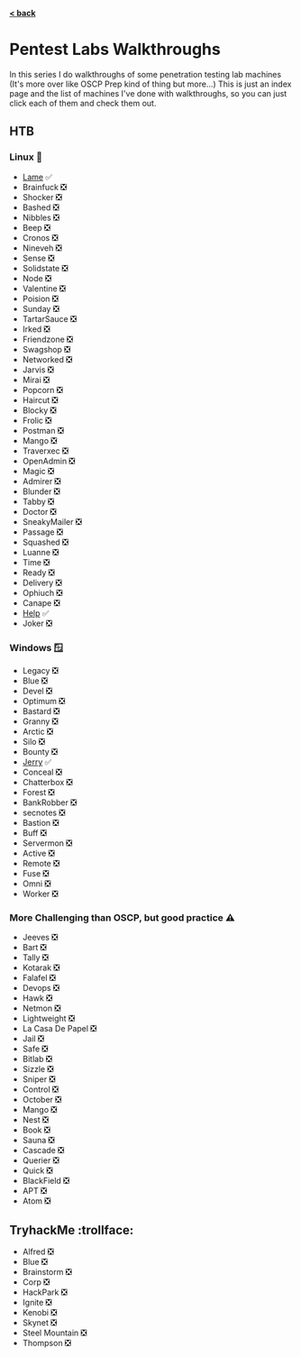 [**< back**](/README.md)

# Pentest Labs Walkthroughs

In this series I do walkthroughs of some penetration testing lab machines (It's more over like OSCP Prep kind of thing but more...)
This is just an index page and the list of machines I've done with walkthroughs, so you can just click each of them and check them out.

## HTB
### Linux :penguin:	
- [Lame](/_writeups/_pentest_labs/_htb/lame.md) :white_check_mark:		
- Brainfuck :negative_squared_cross_mark:	
- Shocker :negative_squared_cross_mark:	
- Bashed :negative_squared_cross_mark:	
- Nibbles :negative_squared_cross_mark:	
- Beep :negative_squared_cross_mark:	
- Cronos :negative_squared_cross_mark:	
- Nineveh :negative_squared_cross_mark:	
- Sense :negative_squared_cross_mark:	
- Solidstate :negative_squared_cross_mark:	
- Node :negative_squared_cross_mark:	
- Valentine :negative_squared_cross_mark:	
- Poision :negative_squared_cross_mark:	
- Sunday :negative_squared_cross_mark:	
- TartarSauce :negative_squared_cross_mark:	
- Irked :negative_squared_cross_mark:	
- Friendzone :negative_squared_cross_mark:	
- Swagshop :negative_squared_cross_mark:	
- Networked :negative_squared_cross_mark:	
- Jarvis :negative_squared_cross_mark:	
- Mirai :negative_squared_cross_mark:	
- Popcorn :negative_squared_cross_mark:	
- Haircut :negative_squared_cross_mark:	
- Blocky :negative_squared_cross_mark:	
- Frolic :negative_squared_cross_mark:	
- Postman :negative_squared_cross_mark:	
- Mango :negative_squared_cross_mark:	
- Traverxec :negative_squared_cross_mark:	
- OpenAdmin :negative_squared_cross_mark:	
- Magic :negative_squared_cross_mark:	
- Admirer :negative_squared_cross_mark:	
- Blunder :negative_squared_cross_mark:	
- Tabby :negative_squared_cross_mark:	
- Doctor :negative_squared_cross_mark:	
- SneakyMailer :negative_squared_cross_mark:	
- Passage :negative_squared_cross_mark:	
- Squashed :negative_squared_cross_mark:	
- Luanne :negative_squared_cross_mark:	
- Time :negative_squared_cross_mark:	
- Ready :negative_squared_cross_mark:	
- Delivery :negative_squared_cross_mark:	
- Ophiuch :negative_squared_cross_mark:	
- Canape :negative_squared_cross_mark:	
- [Help](/_writeups/_pentest_labs/_htb/help.md) :white_check_mark:
- Joker :negative_squared_cross_mark:	

### Windows :window:
- Legacy :negative_squared_cross_mark:	
- Blue :negative_squared_cross_mark:	
- Devel :negative_squared_cross_mark:	
- Optimum :negative_squared_cross_mark:	
- Bastard :negative_squared_cross_mark:	
- Granny :negative_squared_cross_mark:	
- Arctic :negative_squared_cross_mark:	
- Silo :negative_squared_cross_mark:	
- Bounty :negative_squared_cross_mark:	
- [Jerry](/_writeups/_pentest_labs/_htb/jerry.md) :white_check_mark:	
- Conceal :negative_squared_cross_mark:	
- Chatterbox :negative_squared_cross_mark:	
- Forest :negative_squared_cross_mark:	
- BankRobber :negative_squared_cross_mark:	
- secnotes :negative_squared_cross_mark:	
- Bastion :negative_squared_cross_mark:	
- Buff :negative_squared_cross_mark:	
- Servermon :negative_squared_cross_mark:	
- Active :negative_squared_cross_mark:	
- Remote :negative_squared_cross_mark:	
- Fuse :negative_squared_cross_mark:	
- Omni :negative_squared_cross_mark:	
- Worker :negative_squared_cross_mark:	

### More Challenging than OSCP, but good practice :warning:	

- Jeeves :negative_squared_cross_mark:	
- Bart :negative_squared_cross_mark:	
- Tally :negative_squared_cross_mark:	
- Kotarak :negative_squared_cross_mark:	
- Falafel :negative_squared_cross_mark:	
- Devops :negative_squared_cross_mark:	
- Hawk :negative_squared_cross_mark:	
- Netmon :negative_squared_cross_mark:	
- Lightweight :negative_squared_cross_mark:	
- La Casa De Papel :negative_squared_cross_mark:	
- Jail :negative_squared_cross_mark:	
- Safe :negative_squared_cross_mark:	
- Bitlab :negative_squared_cross_mark:	
- Sizzle :negative_squared_cross_mark:	
- Sniper :negative_squared_cross_mark:	
- Control :negative_squared_cross_mark:	
- October :negative_squared_cross_mark:	
- Mango :negative_squared_cross_mark:	
- Nest :negative_squared_cross_mark:	
- Book :negative_squared_cross_mark:	
- Sauna :negative_squared_cross_mark:	
- Cascade :negative_squared_cross_mark:	
- Querier :negative_squared_cross_mark:	
- Quick :negative_squared_cross_mark:	
- BlackField :negative_squared_cross_mark:	
- APT :negative_squared_cross_mark:	
- Atom :negative_squared_cross_mark:	


## TryhackMe :trollface:	
- Alfred :negative_squared_cross_mark:	
- Blue :negative_squared_cross_mark:	
- Brainstorm :negative_squared_cross_mark:	
- Corp :negative_squared_cross_mark:	
- HackPark :negative_squared_cross_mark:	
- Ignite :negative_squared_cross_mark:	
- Kenobi :negative_squared_cross_mark:	
- Skynet :negative_squared_cross_mark:	
- Steel Mountain :negative_squared_cross_mark:	
- Thompson :negative_squared_cross_mark:	

